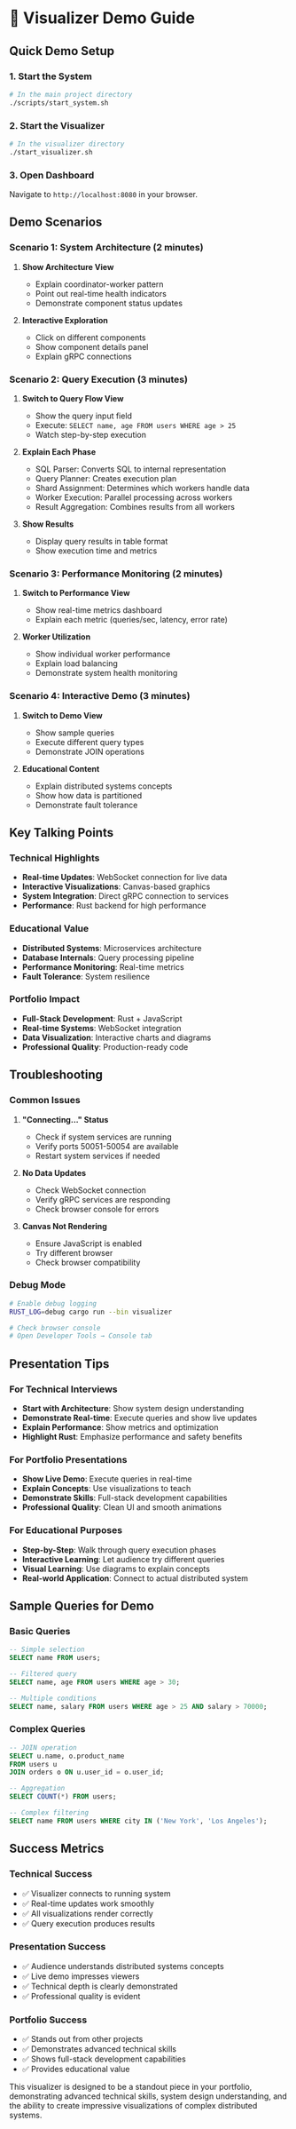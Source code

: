 # 🎯 Visualizer Demo Guide

## Quick Demo Setup

### 1. Start the System
```bash
# In the main project directory
./scripts/start_system.sh
```

### 2. Start the Visualizer
```bash
# In the visualizer directory
./start_visualizer.sh
```

### 3. Open Dashboard
Navigate to `http://localhost:8080` in your browser.

## Demo Scenarios

### Scenario 1: System Architecture (2 minutes)
1. **Show Architecture View**
   - Explain coordinator-worker pattern
   - Point out real-time health indicators
   - Demonstrate component status updates

2. **Interactive Exploration**
   - Click on different components
   - Show component details panel
   - Explain gRPC connections

### Scenario 2: Query Execution (3 minutes)
1. **Switch to Query Flow View**
   - Show the query input field
   - Execute: `SELECT name, age FROM users WHERE age > 25`
   - Watch step-by-step execution

2. **Explain Each Phase**
   - SQL Parser: Converts SQL to internal representation
   - Query Planner: Creates execution plan
   - Shard Assignment: Determines which workers handle data
   - Worker Execution: Parallel processing across workers
   - Result Aggregation: Combines results from all workers

3. **Show Results**
   - Display query results in table format
   - Show execution time and metrics

### Scenario 3: Performance Monitoring (2 minutes)
1. **Switch to Performance View**
   - Show real-time metrics dashboard
   - Explain each metric (queries/sec, latency, error rate)

2. **Worker Utilization**
   - Show individual worker performance
   - Explain load balancing
   - Demonstrate system health monitoring

### Scenario 4: Interactive Demo (3 minutes)
1. **Switch to Demo View**
   - Show sample queries
   - Execute different query types
   - Demonstrate JOIN operations

2. **Educational Content**
   - Explain distributed systems concepts
   - Show how data is partitioned
   - Demonstrate fault tolerance

## Key Talking Points

### Technical Highlights
- **Real-time Updates**: WebSocket connection for live data
- **Interactive Visualizations**: Canvas-based graphics
- **System Integration**: Direct gRPC connection to services
- **Performance**: Rust backend for high performance

### Educational Value
- **Distributed Systems**: Microservices architecture
- **Database Internals**: Query processing pipeline
- **Performance Monitoring**: Real-time metrics
- **Fault Tolerance**: System resilience

### Portfolio Impact
- **Full-Stack Development**: Rust + JavaScript
- **Real-time Systems**: WebSocket integration
- **Data Visualization**: Interactive charts and diagrams
- **Professional Quality**: Production-ready code

## Troubleshooting

### Common Issues
1. **"Connecting..." Status**
   - Check if system services are running
   - Verify ports 50051-50054 are available
   - Restart system services if needed

2. **No Data Updates**
   - Check WebSocket connection
   - Verify gRPC services are responding
   - Check browser console for errors

3. **Canvas Not Rendering**
   - Ensure JavaScript is enabled
   - Try different browser
   - Check browser compatibility

### Debug Mode
```bash
# Enable debug logging
RUST_LOG=debug cargo run --bin visualizer

# Check browser console
# Open Developer Tools → Console tab
```

## Presentation Tips

### For Technical Interviews
- **Start with Architecture**: Show system design understanding
- **Demonstrate Real-time**: Execute queries and show live updates
- **Explain Performance**: Show metrics and optimization
- **Highlight Rust**: Emphasize performance and safety benefits

### For Portfolio Presentations
- **Show Live Demo**: Execute queries in real-time
- **Explain Concepts**: Use visualizations to teach
- **Demonstrate Skills**: Full-stack development capabilities
- **Professional Quality**: Clean UI and smooth animations

### For Educational Purposes
- **Step-by-Step**: Walk through query execution phases
- **Interactive Learning**: Let audience try different queries
- **Visual Learning**: Use diagrams to explain concepts
- **Real-world Application**: Connect to actual distributed system

## Sample Queries for Demo

### Basic Queries
```sql
-- Simple selection
SELECT name FROM users;

-- Filtered query
SELECT name, age FROM users WHERE age > 30;

-- Multiple conditions
SELECT name, salary FROM users WHERE age > 25 AND salary > 70000;
```

### Complex Queries
```sql
-- JOIN operation
SELECT u.name, o.product_name 
FROM users u 
JOIN orders o ON u.user_id = o.user_id;

-- Aggregation
SELECT COUNT(*) FROM users;

-- Complex filtering
SELECT name FROM users WHERE city IN ('New York', 'Los Angeles');
```

## Success Metrics

### Technical Success
- ✅ Visualizer connects to running system
- ✅ Real-time updates work smoothly
- ✅ All visualizations render correctly
- ✅ Query execution produces results

### Presentation Success
- ✅ Audience understands distributed systems concepts
- ✅ Live demo impresses viewers
- ✅ Technical depth is clearly demonstrated
- ✅ Professional quality is evident

### Portfolio Success
- ✅ Stands out from other projects
- ✅ Demonstrates advanced technical skills
- ✅ Shows full-stack development capabilities
- ✅ Provides educational value

This visualizer is designed to be a standout piece in your portfolio, demonstrating advanced technical skills, system design understanding, and the ability to create impressive visualizations of complex distributed systems.
